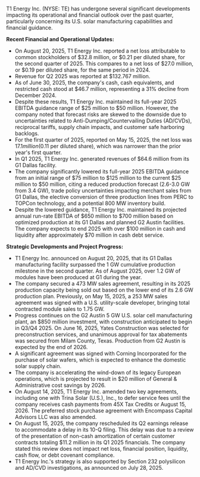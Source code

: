 T1 Energy Inc. (NYSE: TE) has undergone several significant developments impacting its operational and financial outlook over the past quarter, particularly concerning its U.S. solar manufacturing capabilities and financial guidance.

**Recent Financial and Operational Updates:**
*   On August 20, 2025, T1 Energy Inc. reported a net loss attributable to common stockholders of $32.8 million, or $0.21 per diluted share, for the second quarter of 2025. This compares to a net loss of $27.0 million, or $0.19 per diluted share, for the same period in 2024.
*   Revenue for Q2 2025 was reported at $132.767 million.
*   As of June 30, 2025, the company's cash, cash equivalents, and restricted cash stood at $46.7 million, representing a 31% decline from December 2024.
*   Despite these results, T1 Energy Inc. maintained its full-year 2025 EBITDA guidance range of $25 million to $50 million. However, the company noted that forecast risks are skewed to the downside due to uncertainties related to Anti-Dumping/Countervailing Duties (AD/CVDs), reciprocal tariffs, supply chain impacts, and customer safe harboring backlogs.
*   For the first quarter of 2025, reported on May 15, 2025, the net loss was $17.1 million ($0.11 per diluted share), which was narrower than the prior year's first quarter.
*   In Q1 2025, T1 Energy Inc. generated revenues of $64.6 million from its G1 Dallas facility.
*   The company significantly lowered its full-year 2025 EBITDA guidance from an initial range of $75 million to $125 million to the current $25 million to $50 million, citing a reduced production forecast (2.6-3.0 GW from 3.4 GW), trade policy uncertainties impacting merchant sales from G1 Dallas, the elective conversion of three production lines from PERC to TOPCon technology, and a potential 800 MW inventory build.
*   Despite the lowered guidance, T1 Energy Inc. maintained its projected annual run-rate EBITDA of $650 million to $700 million based on optimized production at its G1 Dallas and planned G2 Austin facilities. The company expects to end 2025 with over $100 million in cash and liquidity after approximately $70 million in cash debt service.

**Strategic Developments and Project Progress:**
*   T1 Energy Inc. announced on August 20, 2025, that its G1 Dallas manufacturing facility surpassed the 1 GW cumulative production milestone in the second quarter. As of August 2025, over 1.2 GW of modules have been produced at G1 during the year.
*   The company secured a 473 MW sales agreement, resulting in its 2025 production capacity being sold out based on the lower end of its 2.6 GW production plan. Previously, on May 15, 2025, a 253 MW sales agreement was signed with a U.S. utility-scale developer, bringing total contracted module sales to 1.75 GW.
*   Progress continues on the G2 Austin 5 GW U.S. solar cell manufacturing plant, an $850 million investment, with construction anticipated to begin in Q3/Q4 2025. On June 16, 2025, Yates Construction was selected for preconstruction services, and unanimous approval for tax abatements was secured from Milam County, Texas. Production from G2 Austin is expected by the end of 2026.
*   A significant agreement was signed with Corning Incorporated for the purchase of solar wafers, which is expected to enhance the domestic solar supply chain.
*   The company is accelerating the wind-down of its legacy European operations, which is projected to result in $20 million of General & Administrative cost savings by 2026.
*   On August 14, 2025, T1 Energy Inc. amended two key agreements, including one with Trina Solar (U.S.), Inc., to defer service fees until the company receives cash payments from 45X Tax Credits or August 15, 2026. The preferred stock purchase agreement with Encompass Capital Advisors LLC was also amended.
*   On August 15, 2025, the company rescheduled its Q2 earnings release to accommodate a delay in its 10-Q filing. This delay was due to a review of the presentation of non-cash amortization of certain customer contracts totaling $11.2 million in its Q1 2025 financials. The company stated this review does not impact net loss, financial position, liquidity, cash flow, or debt covenant compliance.
*   T1 Energy Inc.'s strategy is also supported by Section 232 polysilicon and AD/CVD investigations, as announced on July 28, 2025.